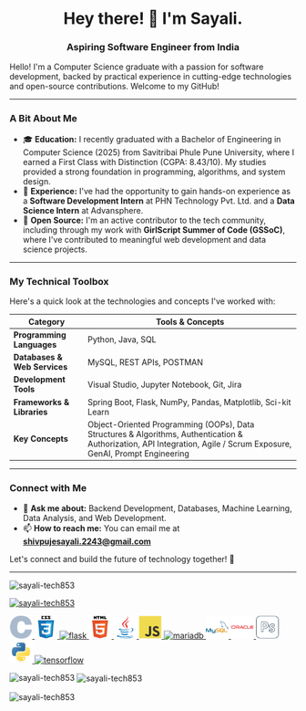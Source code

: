 <h1 align="center">Hey there! 👋 I'm Sayali.</h1>
<h3 align="center">Aspiring Software Engineer from India</h3>

Hello! I'm a Computer Science graduate with a passion for software development, backed by practical experience in cutting-edge technologies and open-source contributions. Welcome to my GitHub!

---

### A Bit About Me

- 🎓 **Education:** I recently graduated with a Bachelor of Engineering in Computer Science (2025) from Savitribai Phule Pune University, where I earned a First Class with Distinction (CGPA: 8.43/10). My studies provided a strong foundation in programming, algorithms, and system design.
- 💼 **Experience:** I've had the opportunity to gain hands-on experience as a **Software Development Intern** at PHN Technology Pvt. Ltd. and a **Data Science Intern** at Advansphere.
- 🌟 **Open Source:** I'm an active contributor to the tech community, including through my work with **GirlScript Summer of Code (GSSoC)**, where I've contributed to meaningful web development and data science projects.

---

### My Technical Toolbox

Here's a quick look at the technologies and concepts I've worked with:

| Category | Tools & Concepts |
|---|---|
| **Programming Languages** | Python, Java, SQL |
| **Databases & Web Services** | MySQL, REST APIs, POSTMAN |
| **Development Tools** | Visual Studio, Jupyter Notebook, Git, Jira |
| **Frameworks & Libraries** | Spring Boot, Flask, NumPy, Pandas, Matplotlib, Sci-kit Learn |
| **Key Concepts** | Object-Oriented Programming (OOPs), Data Structures & Algorithms, Authentication & Authorization, API Integration, Agile / Scrum Exposure, GenAI, Prompt Engineering |

---

### Connect with Me

- 💬 **Ask me about:** Backend Development, Databases, Machine Learning, Data Analysis, and Web Development.
- 📫 **How to reach me:** You can email me at **shivpujesayali.2243@gmail.com**

Let's connect and build the future of technology together! 🚀

---

<p align="left"> <img src="https://komarev.com/ghpvc/?username=sayali-tech853&label=Profile%20views&color=0e75b6&style=flat" alt="sayali-tech853" /> </p>

<p align="left"> <a href="https://github.com/ryo-ma/github-profile-trophy"><img src="https://github-profile-trophy.vercel.app/?username=sayali-tech853" alt="sayali-tech853" /></a> </p>

<p align="left">
  <a href="https://www.cprogramming.com/" target="_blank" rel="noreferrer">
    <img src="https://raw.githubusercontent.com/devicons/devicon/master/icons/c/c-original.svg" alt="c" width="40" height="40"/>
  </a>
  <a href="https://www.w3schools.com/css/" target="_blank" rel="noreferrer">
    <img src="https://raw.githubusercontent.com/devicons/devicon/master/icons/css3/css3-original-wordmark.svg" alt="css3" width="40" height="40"/>
  </a>
  <a href="https://flask.palletsprojects.com/" target="_blank" rel="noreferrer">
    <img src="https://www.vectorlogo.zone/logos/pocoo_flask/pocoo_flask-icon.svg" alt="flask" width="40" height="40"/>
  </a>
  <a href="https://www.w3.org/html/" target="_blank" rel="noreferrer">
    <img src="https://raw.githubusercontent.com/devicons/devicon/master/icons/html5/html5-original-wordmark.svg" alt="html5" width="40" height="40"/>
  </a>
  <a href="https://www.java.com" target="_blank" rel="noreferrer">
    <img src="https://raw.githubusercontent.com/devicons/devicon/master/icons/java/java-original.svg" alt="java" width="40" height="40"/>
  </a>
  <a href="https://developer.mozilla.org/en-US/docs/Web/JavaScript" target="_blank" rel="noreferrer">
    <img src="https://raw.githubusercontent.com/devicons/devicon/master/icons/javascript/javascript-original.svg" alt="javascript" width="40" height="40"/>
  </a>
  <a href="https://mariadb.org/" target="_blank" rel="noreferrer">
    <img src="https://www.vectorlogo.zone/logos/mariadb/mariadb-icon.svg" alt="mariadb" width="40" height="40"/>
  </a>
  <a href="https://www.mysql.com/" target="_blank" rel="noreferrer">
    <img src="https://raw.githubusercontent.com/devicons/devicon/master/icons/mysql/mysql-original-wordmark.svg" alt="mysql" width="40" height="40"/>
  </a>
  <a href="https://www.oracle.com/" target="_blank" rel="noreferrer">
    <img src="https://raw.githubusercontent.com/devicons/devicon/master/icons/oracle/oracle-original.svg" alt="oracle" width="40" height="40"/>
  </a>
  <a href="https://www.photoshop.com/en" target="_blank" rel="noreferrer">
    <img src="https://raw.githubusercontent.com/devicons/devicon/master/icons/photoshop/photoshop-line.svg" alt="photoshop" width="40" height="40"/>
  </a>
  <a href="https://www.python.org" target="_blank" rel="noreferrer">
    <img src="https://raw.githubusercontent.com/devicons/devicon/master/icons/python/python-original.svg" alt="python" width="40" height="40"/>
  </a>
  <a href="https://www.tensorflow.org" target="_blank" rel="noreferrer">
    <img src="https://www.vectorlogo.zone/logos/tensorflow/tensorflow-icon.svg" alt="tensorflow" width="40" height="40"/>
  </a>
</p>

<p><img align="left" src="https://github-readme-stats.vercel.app/api/top-langs?username=sayali-tech853&show_icons=true&locale=en&layout=compact" alt="sayali-tech853" /></p>

<p>&nbsp;<img align="center" src="https://github-readme-stats.vercel.app/api?username=sayali-tech853&show_icons=true&locale=en" alt="sayali-tech853" /></p>

<p><img align="center" src="https://github-readme-streak-stats.herokuapp.com/?user=sayali-tech853&" alt="sayali-tech853" /></p>
